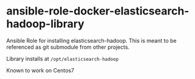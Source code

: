 # ansible-role-docker-elasticsearch-hadoop-library
Ansible Role for installing elasticsearch-hadoop. This is meant to be referenced as git submodule from other projects.

Library installs at `/opt/elasticsearch-hadoop`

Known to work on Centos7
